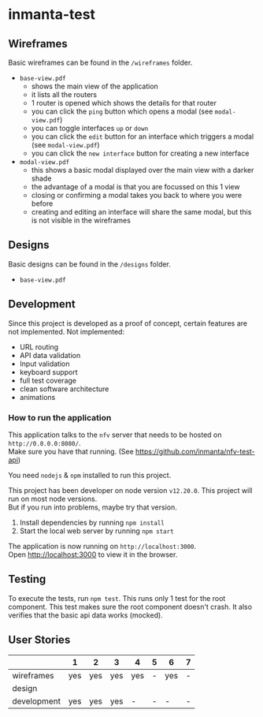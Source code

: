 # inmanta-test

## Wireframes

Basic wireframes can be found in the `/wireframes` folder.

- `base-view.pdf`
  - shows the main view of the application
  - it lists all the routers
  - 1 router is opened which shows the details for that router
  - you can click the `ping` button which opens a modal (see `modal-view.pdf`)
  - you can toggle interfaces `up` or `down`
  - you can click the `edit` button for an interface which triggers a modal (see `modal-view.pdf`)
  - you can click the `new interface` button for creating a new interface
- `modal-view.pdf`
  - this shows a basic modal displayed over the main view with a darker shade
  - the advantage of a modal is that you are focussed on this 1 view
  - closing or confirming a modal takes you back to where you were before
  - creating and editing an interface will share the same modal, but this is not visible in the wireframes

## Designs

Basic designs can be found in the `/designs` folder.

- `base-view.pdf`

## Development

Since this project is developed as a proof of concept, certain features are not implemented.
Not implemented:

- URL routing
- API data validation
- Input validation
- keyboard support
- full test coverage
- clean software architecture
- animations

### How to run the application

This application talks to the `nfv` server that needs to be hosted on `http://0.0.0.0:8080/`.  
Make sure you have that running. (See https://github.com/inmanta/nfv-test-api)

You need `nodejs` & `npm` installed to run this project.

This project has been developer on node version `v12.20.0`.
This project will run on most node versions.  
But if you run into problems, maybe try that version.

1. Install dependencies by running `npm install`
2. Start the local web server by running `npm start`

The application is now running on `http://localhost:3000`.  
Open [http://localhost:3000](http://localhost:3000) to view it in the browser.

## Testing

To execute the tests, run `npm test`.
This runs only 1 test for the root component.
This test makes sure the root component doesn't crash.
It also verifies that the basic api data works (mocked).

## User Stories

|             | 1   | 2   | 3   | 4   | 5   | 6   | 7   |
| ----------- | --- | --- | --- | --- | --- | --- | --- |
| wireframes  | yes | yes | yes | yes | -   | yes | -   |
| design      |     |     |     |     |     |     |     |
| development | yes | yes | yes | -   | -   | -   | -   |
